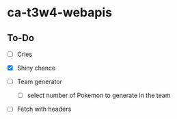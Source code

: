 # ca-t3w4-webapis

<!-- What is this project -->


<!-- What does this project use -->


<!-- Screenshots and/or deployment URL -->



## To-Do 


- [ ] Cries
- [x] Shiny chance
- [ ] Team generator
	- [ ] select number of Pokemon to generate in the team 

- [ ] Fetch with headers 



